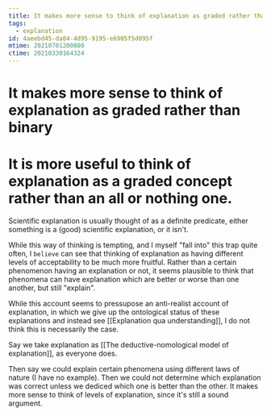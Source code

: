 ```yaml
---
title: It makes more sense to think of explanation as graded rather than binary
tags:
  - explanation
id: 4aeebd45-da84-4d95-9195-e6905f5d095f
mtime: 20210701200800
ctime: 20210330164324
---
```


# It makes more sense to think of explanation as graded rather than binary

# It is more useful to think of explanation as a graded concept rather than an all or nothing one.

Scientific explanation is usually thought of as a definite predicate, either something is a (good) scientific explanation, or it isn't.

While this way of thinking is tempting, and I myself "fall into" this trap quite often, I `believe` can see that thinking of explanation as having different levels of acceptability to be much more fruitful.
Rather than a certain phenomenon having an explanation or not, it seems plausible to think that phenomena can have explanation which are better or worse than one another, but still "explain".

While this account seems to pressupose an anti-realist account of explanation, in which we give up the ontological status of these explanations and instead see [[Explanation qua understanding]], I do not think this is necessarily the case.

Say we take explanation as [[The deductive-nomological model of explanation]], as everyone does.

Then say we could explain certain phenomena using different laws of nature (I have no example). Then we could not determine which explanation was correct unless we dediced which one is better than the other. It makes more sense to think of levels of explanation, since it's still a sound argument.
